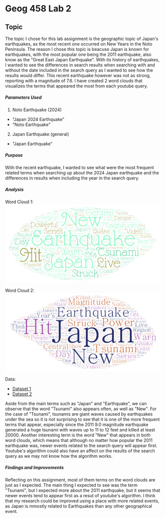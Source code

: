 # Geog 458 Lab 2
## Topic
The topic I chose for this lab assignment is the geographic topic of Japan's  earthquakes, as the most recent one occurred on New Years in the Noto Peninsula. The reason I chose this topic is beacuse Japan is known for earthquakes, with the most popular one being the 2011 earthquake, also know as the "Great East Japan Earthquake". With its history of earthquakes, I wanted to see the differences in search results when searching with and without the date included in the search query as I wanted to see how the results would differ. This recent earthquake however was not as strong, reporting with a magnitude of 7.6. I have created 2 word clouds that visualizes the terms that appeared the most from each youtube query.

##### Parameters Used

1. Noto Earthquake (2024)
- "Japan 2024 Earthquake"
- "Noto Earthquake"
2. Japan Earthquake (general)
- "Japan Earthquake"

##### Purpose
With the recent earthquake, I wanted to see what were the most frequent related terms when searching up about the 2024 Japan earthquake and the differences in results when including the year in the search query.

##### Analysis
Word Cloud 1:
![Word Cloud 1](./img/wordcloud-1.png)

Word Cloud 2:
![Word Cloud 1](./img/wordcloud-2.png)

Data:
- [Dataset 1](./assests/search-result-1.csv)
- [Dataset 2](./assests/search-result-2.csv)

Aside from the main terms such as "Japan" and "Earthquake", we can observe that the word "Tsunami" also appears often, as well as "New". For the case of "Tsunami", tsunamis are giant waves caused by earthquakes under the sea so it is not surprising to see that it is one of the more frequent terms that appear, especially since the 2011 9.0 magnitude earthquake generated a huge tsunami with waves up to 11 to 12 feet and killed at least 20000. Another interesting term is the word "New" that appears in both word clouds, which means that although no matter how popular the 2011 earthquake was, newer events related to the search query will appear first. Youtube's algorithm could also have an affect on the results of the search query as we may not know how the algorithm works.

##### Findings and Improvements
Reflecting on this assignment, most of them terms on the word clouds are just as I expected. The main thing I expected to see was the term "Tsunami", but I expected more about the 2011 earthquake, but it seems that newer events tend to appear first as a resut of youtube's algorithm. I think that my research could be improved using a place with more related events, as Japan is mmostly related to Earthquakes than any other geographical event.